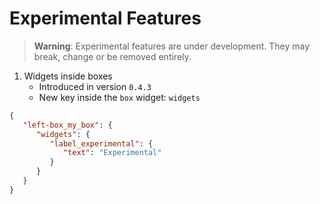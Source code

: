 # Experimental Features
> **Warning**: Experimental features are under development. They may break, change or be removed entirely.

1. Widgets inside boxes
   - Introduced in version `0.4.3`
   - New key inside the `box` widget: `widgets`
```json
{
   "left-box_my_box": {
      "widgets": {
         "label_experimental": {
            "text": "Experimental"
         }
      }
   }
}
```
